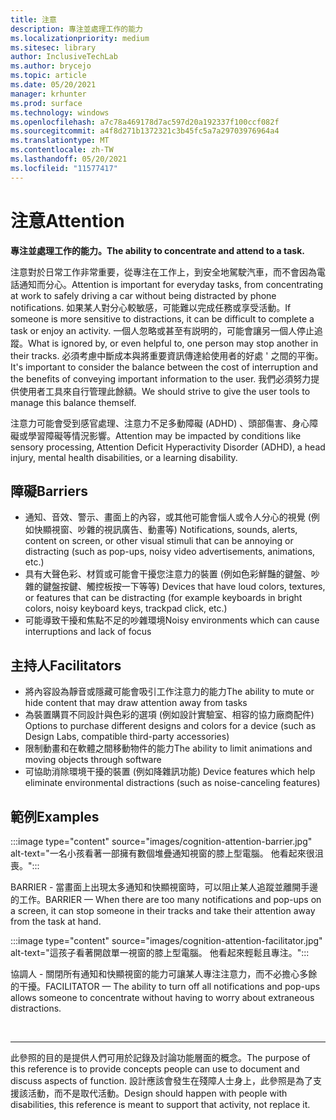 ```yaml
---
title: 注意
description: 專注並處理工作的能力
ms.localizationpriority: medium
ms.sitesec: library
author: InclusiveTechLab
ms.author: brycejo
ms.topic: article
ms.date: 05/20/2021
manager: krhunter
ms.prod: surface
ms.technology: windows
ms.openlocfilehash: a7c78a469178d7ac597d20a192337f100ccf082f
ms.sourcegitcommit: a4f8d271b1372321c3b45fc5a7a29703976964a4
ms.translationtype: MT
ms.contentlocale: zh-TW
ms.lasthandoff: 05/20/2021
ms.locfileid: "11577417"
---
```

# <a name="attention"></a><span data-ttu-id="e96f1-103">注意</span><span class="sxs-lookup"><span data-stu-id="e96f1-103">Attention</span></span>

**<span data-ttu-id="e96f1-104">專注並處理工作的能力。</span><span class="sxs-lookup"><span data-stu-id="e96f1-104">The ability to concentrate and attend to a task.</span></span>**

<span data-ttu-id="e96f1-105">注意對於日常工作非常重要，從專注在工作上，到安全地駕駛汽車，而不會因為電話通知而分心。</span><span class="sxs-lookup"><span data-stu-id="e96f1-105">Attention is important for everyday tasks, from concentrating at work to safely driving a car without being distracted by phone notifications.</span></span> <span data-ttu-id="e96f1-106">如果某人對分心較敏感，可能難以完成任務或享受活動。</span><span class="sxs-lookup"><span data-stu-id="e96f1-106">If someone is more sensitive to distractions, it can be difficult to complete a task or enjoy an activity.</span></span> <span data-ttu-id="e96f1-107">一個人忽略或甚至有説明的，可能會讓另一個人停止追蹤。</span><span class="sxs-lookup"><span data-stu-id="e96f1-107">What is ignored by, or even helpful to, one person may stop another in their tracks.</span></span> <span data-ttu-id="e96f1-108">必須考慮中斷成本與將重要資訊傳達給使用者的好處 &apos; 之間的平衡。</span><span class="sxs-lookup"><span data-stu-id="e96f1-108">It&apos;s important to consider the balance between the cost of interruption and the benefits of conveying important information to the user.</span></span> <span data-ttu-id="e96f1-109">我們必須努力提供使用者工具來自行管理此餘額。</span><span class="sxs-lookup"><span data-stu-id="e96f1-109">We should strive to give the user tools to manage this balance themself.</span></span> 

<span data-ttu-id="e96f1-110">注意力可能會受到感官處理、注意力不足多動障礙 (ADHD) 、頭部傷害、身心障礙或學習障礙等情況影響。</span><span class="sxs-lookup"><span data-stu-id="e96f1-110">Attention may be impacted by conditions like sensory processing, Attention Deficit Hyperactivity Disorder (ADHD), a head injury, mental health disabilities, or a learning disability.</span></span>

## <a name="barriers"></a><span data-ttu-id="e96f1-111">障礙</span><span class="sxs-lookup"><span data-stu-id="e96f1-111">Barriers</span></span>

* <span data-ttu-id="e96f1-112">通知、音效、警示、畫面上的內容，或其他可能會惱人或令人分心的視覺 (例如快顯視窗、吵雜的視訊廣告、動畫等) </span><span class="sxs-lookup"><span data-stu-id="e96f1-112">Notifications, sounds, alerts, content on screen, or other visual stimuli that can be annoying or distracting (such as pop-ups, noisy video advertisements, animations, etc.)</span></span>
* <span data-ttu-id="e96f1-113">具有大聲色彩、材質或可能會干擾您注意力的裝置 (例如色彩鮮豔的鍵盤、吵雜的鍵盤按鍵、觸控板按一下等等) </span><span class="sxs-lookup"><span data-stu-id="e96f1-113">Devices that have loud colors, textures, or features that can be distracting (for example keyboards in bright colors, noisy keyboard keys, trackpad click, etc.)</span></span>
* <span data-ttu-id="e96f1-114">可能導致干擾和焦點不足的吵雜環境</span><span class="sxs-lookup"><span data-stu-id="e96f1-114">Noisy environments which can cause interruptions and lack of focus</span></span>

## <a name="facilitators"></a><span data-ttu-id="e96f1-115">主持人</span><span class="sxs-lookup"><span data-stu-id="e96f1-115">Facilitators</span></span>

* <span data-ttu-id="e96f1-116">將內容設為靜音或隱藏可能會吸引工作注意力的能力</span><span class="sxs-lookup"><span data-stu-id="e96f1-116">The ability to mute or hide content that may draw attention away from tasks</span></span>
* <span data-ttu-id="e96f1-117">為裝置購買不同設計與色彩的選項 (例如設計實驗室、相容的協力廠商配件) </span><span class="sxs-lookup"><span data-stu-id="e96f1-117">Options to purchase different designs and colors for a device (such as Design Labs, compatible third-party accessories)</span></span>
* <span data-ttu-id="e96f1-118">限制動畫和在軟體之間移動物件的能力</span><span class="sxs-lookup"><span data-stu-id="e96f1-118">The ability to limit animations and moving objects through software</span></span>
* <span data-ttu-id="e96f1-119">可協助消除環境干擾的裝置 (例如降雜訊功能) </span><span class="sxs-lookup"><span data-stu-id="e96f1-119">Device features which help eliminate environmental distractions (such as noise-canceling features)</span></span>


## <a name="examples"></a><span data-ttu-id="e96f1-120">範例</span><span class="sxs-lookup"><span data-stu-id="e96f1-120">Examples</span></span>

:::image type="content" source="images/cognition-attention-barrier.jpg" alt-text="一名小孩看著一部擁有數個堆疊通知視窗的膝上型電腦。 他看起來很沮喪。":::

<span data-ttu-id="e96f1-123">BARRIER - 當畫面上出現太多通知和快顯視窗時，可以阻止某人追蹤並離開手邊的工作。</span><span class="sxs-lookup"><span data-stu-id="e96f1-123">BARRIER — When there are too many notifications and pop-ups on a screen, it can stop someone in their tracks and take their attention away from the task at hand.</span></span>

:::image type="content" source="images/cognition-attention-facilitator.jpg" alt-text="這孩子看著開啟單一視窗的膝上型電腦。 他看起來輕鬆且專注。":::


<span data-ttu-id="e96f1-126">協調人 - 關閉所有通知和快顯視窗的能力可讓某人專注注意力，而不必擔心多餘的干擾。</span><span class="sxs-lookup"><span data-stu-id="e96f1-126">FACILITATOR — The ability to turn off all notifications and pop-ups allows someone to concentrate without having to worry about extraneous distractions.</span></span>

&nbsp;

[comment]: # (頁腳語句)
___
<span data-ttu-id="e96f1-128">此參照的目的是提供人們可用於記錄及討論功能層面的概念。</span><span class="sxs-lookup"><span data-stu-id="e96f1-128">The purpose of this reference is to provide concepts people can use to document and discuss aspects of function.</span></span> <span data-ttu-id="e96f1-129">設計應該會發生在殘障人士身上，此參照是為了支援該活動，而不是取代活動。</span><span class="sxs-lookup"><span data-stu-id="e96f1-129">Design should happen with people with disabilities, this reference is meant to support that activity, not replace it.</span></span> 